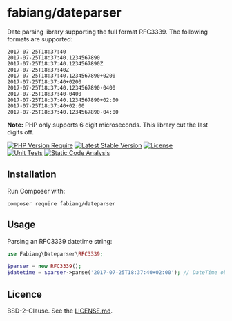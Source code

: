 # fabiang/dateparser

Date parsing library supporting the full format RFC3339. The following formats are supported:

```
2017-07-25T18:37:40
2017-07-25T18:37:40.1234567890
2017-07-25T18:37:40.1234567890Z
2017-07-25T18:37:40Z
2017-07-25T18:37:40.1234567890+0200
2017-07-25T18:37:40+0200
2017-07-25T18:37:40.1234567890-0400
2017-07-25T18:37:40-0400
2017-07-25T18:37:40.1234567890+02:00
2017-07-25T18:37:40+02:00
2017-07-25T18:37:40.1234567890-04:00
```

**Note:** PHP only supports 6 digit microseconds. This library cut the last digits off.

[![PHP Version Require](http://poser.pugx.org/fabiang/dateparser/require/php)](https://packagist.org/packages/fabiang/dateparser)
[![Latest Stable Version](http://poser.pugx.org/fabiang/dateparser/v)](https://packagist.org/packages/fabiang/dateparser)
[![License](http://poser.pugx.org/fabiang/dateparser/license)](https://packagist.org/packages/fabiang/dateparser)  
[![Unit Tests](https://github.com/fabiang/dateparser/actions/workflows/unit.yml/badge.svg)](https://github.com/fabiang/dateparser/actions/workflows/unit.yml)
[![Static Code Analysis](https://github.com/fabiang/dateparser/actions/workflows/static.yml/badge.svg)](https://github.com/fabiang/dateparser/actions/workflows/static.yml)

## Installation

Run Composer with:

```
composer require fabiang/dateparser
```

## Usage

Parsing an RFC3339 datetime string:

```php
use Fabiang\Dateparser\RFC3339;

$parser = new RFC3339();
$datetime = $parser->parse('2017-07-25T18:37:40+02:00'); // DateTime object
```

## Licence

BSD-2-Clause. See the [LICENSE.md](LICENSE.md).
